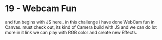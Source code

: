 # 19 - Webcam Fun

and fun begins with JS here.. in this challenge i have done WebCam fun in Canvas. must check out, its kind of Camera build with JS and we can do lot more in it link we can play with RGB color and create new Effects.

